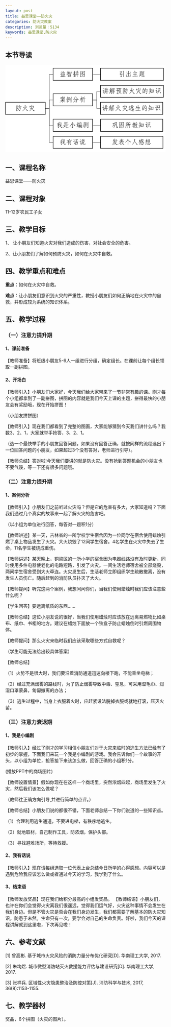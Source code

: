 ```yaml
---
layout: post
title: 益思课堂——防火灾
categories: 防火灾教案
description: 浏览量：5134
keywords: 益思课堂,防火灾
---
```


## 本节导读
![](/images/fhz/ys/hz_01.png)

## 一、课程名称
益思课堂——防火灾

## 二、课程对象
11-12岁农民工子女

## 三、教学目标
1、 让小朋友们知道火灾对我们造成的伤害，对社会安全的危害。

2、让小朋友们了解如何预防火灾，如何在火灾中自救。

    
## 四、教学重点和难点
**重点**：如何在火灾中自救。

**难点**：让小朋友们意识到火灾的严重性，教授小朋友们如何正确地在火灾中的自救，并形成较为系统的知识体系。

## 五、教学过程
### （一）注意力提升期
#### 1、课前准备
【教师准备】将班级小朋友5-6人一组进行分组，确定组长。在课前让每个组长领取一副拼图。

#### 2、开场白
【教师引入】小朋友们大家好，今天我们给大家带来了一节非常有趣的课。刚才每个小组都拿到了一副拼图，拼图的内容就是我们今天上课的主题，拼得最快的小朋友会有奖励哦，现在开始拼图！

（小朋友拼拼图）

【教师引入】现在我们都看到了完整的图画，大家能够猜到今天我们讲什么吗？我数3、2、1，大家就举手抢答，3、2、1。

（选一个最快举手的小朋友回答问题，如果没有回答正确，就按同样的流程选出下一位回答问题的小朋友，如果超过3个没有答对，老师进行引导）。

【教师总结】答对啦!今天我们要讲的就是防火灾。没有抢到答题机会的小朋友也不要气馁，等一下还有很多问题哦。

### （二）注意力提升期
#### 1、案例分析
【教师引入】小朋友们之前听过火灾吗？但是它的危害有多大，大家知道吗？下面我们通过几个真实的故事来一起了解火灾的危害吧。

（以小组为单位进行回答，每答对一题积1分）

【教师讲述】某一天，吉林省的一所学校学生宿舍因为一位同学在宿舍使用蜡烛引燃了桌上物品发生了火灾。大火烧毁了12间学生宿舍。4名学生在火灾中失去了生命，11名学生被烧成重伤。

【教师讲述】某天晚上，铜梁区的一所小学的宿舍因为电器线路没有及时更新，同时使用多件电器使老化的电路短路，引发了火灾。一间生活老师宿舍被全部烧毁，两间学生宿舍受到大火牵连。火灾发生后，生活老师立即组织学生疏散撤离，没有发生人员伤亡。随后赶到的消防队员扑灭了大火。 

【教师提问】听完这两个案例，我想问问你们，当我们使用蜡烛时我们应该注意些什么呢？

【学生回答】要远离纸质的东西……

【教师总结】这位小朋友说的很好，当我们使用蜡烛时应该放在远离易燃物比如桌布、纸巾、书柜的地方。建议在蜡烛下面放一个铁盒子防止蜡烛倒时引燃周围物体。

【教师提问】那么火灾来临时我们应该采取哪些方式自救呢？

（学生可能无法给出较具体答案）

【教师总结】

（1）火势不是很大时，我们要沿着消防通道迅速向楼下跑，不能乘坐电梯；

（2）经过充满烟雾的路线时，为了防止烟雾导致中毒、窒息，可采用湿毛巾、润湿口罩蒙鼻，匍匐撤离的办法；

（3）逃生过程中，当身上衣服着火时，应赶紧设法脱掉衣服或就地打滚，压灭火苗。

### （三）注意力衰退期
#### 1、我是小编剧
【教师引入】经过了刚才的学习相信小朋友们对于火灾来临时的逃生方法已经有了初步的掌握，下面我们来玩一个我是小编剧的游戏。我会告诉你们一个故事的开头，以小组为单位，抢答接下来该怎么做，回答正确的小组积1分。

(播放PPT中的商场图片)

【教师设置情景】假如你现在在这样一个商场里，突然浓烟四起，商场里发生了火灾，然后我们该怎么做呢？

（教师往正确方向引导,并进行简单的点评。）

【教师总结】小朋友们说的都很不错，下面老师总结一下你们说道的一些知识点。

（1）合理利用逃生通道，不要进电梯，有秩序地逃生。

（2）就地取材，自己制作工具，防浓烟，保护头部。

（3）寻找避难场所，等待救援。

#### 2、我有话说
【教师引入】现在请每组选取一位代表上台总结今日所学的心得感想。内容可以是遇到危险我应该怎么做或者通过今天的学习，我学到了什么。

#### 3、结束语
【教师发放奖品】现在我们给积分最高的小组发奖品。
【教师结语】小朋友们，也许在你们会觉得火灾离我们很遥远，觉得我们运气好，火灾这种事情不会发生在我们身边。但是不管火灾是否会在我们身边发生，我们都需要了解基本的防火灾知识，防患于未然。生命只有一次，要学会对自己的生命负责。好啦，我们今天的课程讲解就到这里啦，下次再见啦！

## 六、参考文献
[1]	曾高彬. 基于城市火灾风险的消防力量分布优化研究[D]. 华南理工大学, 2017.

[2]	朱均煜. 城市微型消防站灭火救援能力评估与建设研究[D]. 华南理工大学, 2017.

[3]	张祥兵. 区域性火灾隐患整治及防控对策[J]. 消防科学与技术, 2017, 36(8):1153-1155.

## 七、教学器材
奖品，6个拼图（火灾的图片）。